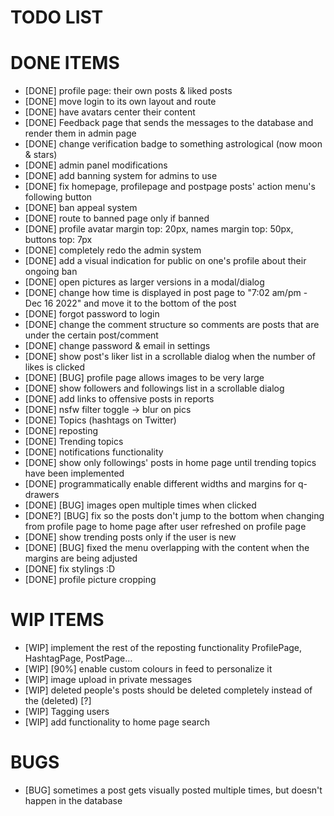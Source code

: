 # TODO LIST

# DONE ITEMS

- [DONE] profile page: their own posts & liked posts
- [DONE] move login to its own layout and route
- [DONE] have avatars center their content
- [DONE] Feedback page that sends the messages to the database and render them in admin page
- [DONE] change verification badge to something astrological (now moon & stars)
- [DONE] admin panel modifications
- [DONE] add banning system for admins to use
- [DONE] fix homepage, profilepage and postpage posts' action menu's following button
- [DONE] ban appeal system
- [DONE] route to banned page only if banned
- [DONE] profile avatar margin top: 20px, names margin top: 50px, buttons top: 7px
- [DONE] completely redo the admin system
- [DONE] add a visual indication for public on one's profile about their ongoing ban
- [DONE] open pictures as larger versions in a modal/dialog
- [DONE] change how time is displayed in post page to "7:02 am/pm - Dec 16 2022" and move it to the bottom of the post
- [DONE] forgot password to login
- [DONE] change the comment structure so comments are posts that are under the certain post/comment
- [DONE] change password & email in settings
- [DONE] show post's liker list in a scrollable dialog when the number of likes is clicked
- [DONE] [BUG] profile page allows images to be very large
- [DONE] show followers and followings list in a scrollable dialog
- [DONE] add links to offensive posts in reports
- [DONE] nsfw filter toggle -> blur on pics
- [DONE] Topics (hashtags on Twitter)
- [DONE] reposting
- [DONE] Trending topics
- [DONE] notifications functionality
- [DONE] show only followings' posts in home page until trending topics have been implemented
- [DONE] programmatically enable different widths and margins for q-drawers
- [DONE] [BUG] images open multiple times when clicked
- [DONE?] [BUG] fix so the posts don't jump to the bottom when changing from profile page to home page after user refreshed on profile page
- [DONE] show trending posts only if the user is new
- [DONE] [BUG] fixed the menu overlapping with the content when the margins are being adjusted
- [DONE] fix stylings :D
- [DONE] profile picture cropping 

# WIP ITEMS

- [WIP] implement the rest of the reposting functionality ProfilePage, HashtagPage, PostPage...
- [WIP] [90%] enable custom colours in feed to personalize it
- [WIP] image upload in private messages
- [WIP] deleted people's posts should be deleted completely instead of the (deleted) [?]
- [WIP] Tagging users
- [WIP] add functionality to home page search

# BUGS

- [BUG] sometimes a post gets visually posted multiple times, but doesn't happen in the database

